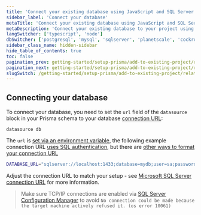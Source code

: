 ```yaml
---
title: 'Connect your existing database using JavaScript and SQL Server'
sidebar_label: 'Connect your database'
metaTitle: 'Connect your existing database using JavaScript and SQL Server'
metaDescription: 'Connect your existing database to your project using JavaScript and SQL Server'
langSwitcher: ['typescript', 'node']
dbSwitcher: ['postgresql', 'mysql', 'sqlserver', 'planetscale', 'cockroachdb']
sidebar_class_name: hidden-sidebar
hide_table_of_contents: true
toc: false
pagination_prev: getting-started/setup-prisma/add-to-existing-project/relational-databases-node-sqlserver
pagination_next: getting-started/setup-prisma/add-to-existing-project/relational-databases/introspection-node-sqlserver
slugSwitch: /getting-started/setup-prisma/add-to-existing-project/relational-databases/connect-your-database-
---
```


## Connecting your database

To connect your database, you need to set the `url` field of the `datasource` block in your Prisma schema to your database [connection URL](/orm/reference/connection-urls):

```prisma file=prisma/schema.prisma showLineNumbers
datasource db 
```

The `url` is [set via an environment variable](/orm/prisma-schema/overview#accessing-environment-variables-from-the-schema), the following example connection URL [uses SQL authentication](/orm/overview/databases/sql-server), but there are [other ways to format your connection URL](/orm/overview/databases/sql-server)

```bash file=.env
DATABASE_URL="sqlserver://localhost:1433;database=mydb;user=sa;password=r@ndomP@$$w0rd;trustServerCertificate=true"
```

Adjust the connection URL to match your setup - see [Microsoft SQL Server connection URL](/orm/overview/databases/sql-server) for more information.

> Make sure TCP/IP connections are enabled via [SQL Server Configuration Manager](https://learn.microsoft.com/en-us/sql/relational-databases/sql-server-configuration-manager?view=sql-server-ver16&viewFallbackFrom=sql-server-ver16) to avoid `No connection could be made because the target machine actively refused it. (os error 10061)`